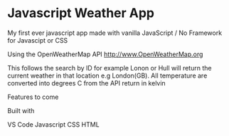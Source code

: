 # Javascript Weather App

My first ever javascript app made with vanilla JavaScript / No Framework for Javascipt or CSS

Using the OpenWeatherMap API http://www.OpenWeatherMap.org

This follows the search by ID for example Lonon or Hull will return the current weather in that location e.g London(GB). All temperature are converted into degrees C from the API return in kelvin

Features to come

Built with

VS Code
Javascript
CSS
HTML
